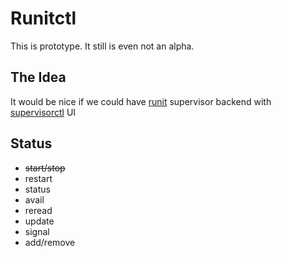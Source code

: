 # Runitctl

This is prototype. It still is even not an alpha.

## The Idea
It would be nice if we could have [runit](http://smarden.org/runit/) supervisor backend with [supervisorctl](http://supervisord.org/running.html#running-supervisorctl) UI

## Status
* ~~start/stop~~
* restart
* status
* avail
* reread
* update
* signal 
* add/remove
